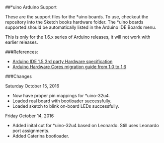 ##\*uino Arduino Support

These are the support files for the \*uino boards.  To use, checkout the repository into the Sketch books hardware folder.  The *uino boards supported should be automatically listed in the Arduino IDE Boards menu.

This is only for the 1.6.x series of Arduino releases, it will not work with earlier releases.

###References:

- [Arduino IDE 1.5 3rd party Hardware specification](https://github.com/arduino/Arduino/wiki/Arduino-IDE-1.5-3rd-party-Hardware-specification)
- [Arduino Hardware Cores migration guide from 1.0 to 1.6](https://github.com/arduino/Arduino/wiki/Arduino-Hardware-Cores-migration-guide-from-1.0-to-1.6)

###Changes

Saturday October 15, 2016

- Now have proper pin mappings for *uino-32u4.
- Loaded real board with bootloader successfully.
- Loaded sketch to blink on-board LEDs successfully.

Friday October 14, 2016

- Added inital cut for \*uino-32u4 based on Leonardo.  Still uses Leonardo port assignments.
- Added Caterina bootloader.
